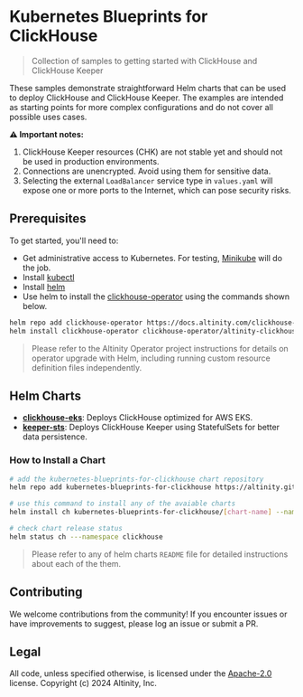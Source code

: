 # Kubernetes Blueprints for ClickHouse

> Collection of samples to getting started with ClickHouse and ClickHouse Keeper

These samples demonstrate straightforward Helm charts that can be used to deploy ClickHouse and ClickHouse Keeper. The examples are intended as starting points for more complex configurations and do not cover all possible uses cases.

**⚠️ Important notes:**

1. ClickHouse Keeper resources (CHK) are not stable yet and should not be used in production environments.
2. Connections are unencrypted. Avoid using them for sensitive data.
3. Selecting the external `LoadBalancer` service type in `values.yaml` will expose one or more ports to the Internet, which can pose security risks.

## Prerequisites

To get started, you'll need to:

* Get administrative access to Kubernetes. For testing, [Minikube](https://minikube.sigs.k8s.io/docs/start/) will do the job.
* Install [kubectl](https://kubernetes.io/docs/tasks/tools/)
* Install [helm](https://helm.sh/docs/intro/install/)
* Use helm to install the [clickhouse-operator](https://github.com/Altinity/clickhouse-operator/tree/master/deploy/helm) using the commands shown below.


```sh
helm repo add clickhouse-operator https://docs.altinity.com/clickhouse-operator/
helm install clickhouse-operator clickhouse-operator/altinity-clickhouse-operator
```

> Please refer to the Altinity Operator project instructions for details on operator upgrade with Helm, including running custom resource definition files independently.

## Helm Charts

- **[clickhouse-eks](./helm/clickhouse-eks/)**: Deploys ClickHouse optimized for AWS EKS.
- **[keeper-sts](./helm/keeper-sts/)**: Deploys ClickHouse Keeper using StatefulSets for better data persistence.

### How to Install a Chart

```sh
# add the kubernetes-blueprints-for-clickhouse chart repository
helm repo add kubernetes-blueprints-for-clickhouse https://altinity.github.io/kubernetes-blueprints-for-clickhouse

# use this command to install any of the avaiable charts
helm install ch kubernetes-blueprints-for-clickhouse/[chart-name] --namespace clickhouse --create-namespace

# check chart release status
helm status ch ---namespace clickhouse
```

> Please refer to any of helm charts `README` file for detailed instructions about each of the them.

## Contributing
We welcome contributions from the community! If you encounter issues or have improvements to suggest, please log an issue or submit a PR.

## Legal
All code, unless specified otherwise, is licensed under the [Apache-2.0](LICENSE) license.
Copyright (c) 2024 Altinity, Inc.
